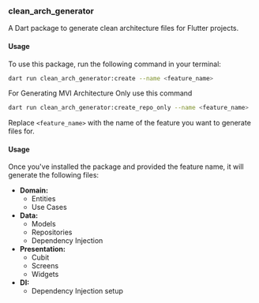 ### clean_arch_generator

A Dart package to generate clean architecture files for Flutter projects.

#### Usage

To use this package, run the following command in your terminal:

```bash
dart run clean_arch_generator:create --name <feature_name>
```

For Generating MVI Architecture Only use this command

```bash
dart run clean_arch_generator:create_repo_only --name <feature_name>
```
Replace `<feature_name>` with the name of the feature you want to generate files for.

#### Usage

Once you've installed the package and provided the feature name, it will generate the following files:

- **Domain:**
  - Entities
  - Use Cases
- **Data:**
  - Models
  - Repositories
  - Dependency Injection
- **Presentation:**
  - Cubit
  - Screens
  - Widgets
- **DI:**
  - Dependency Injection setup
